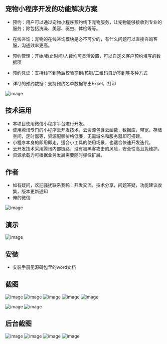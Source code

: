 ## 宠物小程序开发的功能解决方案
    
- 预约：用户可以通过宠物小程序预约线下宠物服务，让宠物能够接收到专业的服务；除包括洗澡、美容、驱虫、体检等等。
- 在线咨询：宠物的在线咨询模块是必不可少的，有什么问题可以直接咨询客服，沟通效率更高。

- 预约管理：开始/截止时间/人数均可灵活设置，可以自定义客户预约填写的数据项
- 预约凭证：支持线下到场后校验签到/核销/二维码自助签到等多种方式
- 详尽的预约数据：支持预约名单数据导出Excel，打印

 ![image](https://user-images.githubusercontent.com/113865258/190941467-2c859bb3-c705-4ea4-a11a-f442c42913ad.png)

 

## 技术运用
- 本项目使用微信小程序平台进行开发。
- 使用腾讯专门的小程序云开发技术，云资源包含云函数，数据库，带宽，存储空间，定时器等，资源配额价格低廉，无需域名和服务器即可搭建。
- 小程序本身的即用即走，适合小工具的使用场景，也适合快速开发迭代。
- 云开发技术采用腾讯内部链路，没有被黑客攻击的风险，安全性高且免维护。
- 资源承载力可根据业务发展需要随时弹性扩展。  



## 作者
- 如有疑问，欢迎骚扰联系我鸭：开发交流，技术分享，问题答疑，功能建议收集，版本更新通知
- 俺的微信:

 ![image](https://user-images.githubusercontent.com/113865258/190941477-cea545cc-9949-4faf-869a-1a50d03d5e86.png)




## 演示
![image](https://user-images.githubusercontent.com/113865258/190941469-5de02e47-a2f1-481d-873a-3dd19352afb7.png)

 




## 安装

- 安装手册见源码包里的word文档




## 截图
![image](https://user-images.githubusercontent.com/113865258/190941482-8a26d327-69e7-494f-9529-17af14531ba9.png)
![image](https://user-images.githubusercontent.com/113865258/190941485-e19898eb-46c9-4b05-aa02-1a57ae733c80.png)
![image](https://user-images.githubusercontent.com/113865258/190941491-94fb6af0-8c29-499e-85c7-a9c7f5fd223c.png)
![image](https://user-images.githubusercontent.com/113865258/190941497-67249997-ed07-45ad-9451-6e82719881a9.png)
![image](https://user-images.githubusercontent.com/113865258/190941504-88fae4b3-5a00-4688-9658-22d42d4b34e1.png)

 ![image](https://user-images.githubusercontent.com/113865258/190941507-4a9de7a5-4508-4442-8de1-ede1bcbce7b9.png)
![image](https://user-images.githubusercontent.com/113865258/190941515-3d37b91d-f9f2-4aa0-8db5-563fc054c98b.png)


## 后台截图
![image](https://user-images.githubusercontent.com/113865258/190941518-eaa0c8d8-992c-47fe-b99b-5a7ddb185073.png)
![image](https://user-images.githubusercontent.com/113865258/190941532-0d0bfa60-2b3c-401c-8757-304da7a333a3.png)
![image](https://user-images.githubusercontent.com/113865258/190941539-b43f2245-6753-452f-ba71-b0b14f9f99ec.png)
![image](https://user-images.githubusercontent.com/113865258/190941541-86086bb6-6f3b-4f3c-8e23-3516ed6564bc.png)





